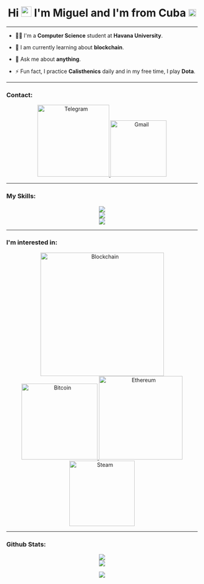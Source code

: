 <h1 align="center">
  Hi <img src="https://media.giphy.com/media/hvRJCLFzcasrR4ia7z/giphy.gif" height="27"> I'm Miguel and I'm from Cuba <img src="https://cdn.countryflags.com/thumbs/cuba/flag-3d-250.png" height="20" />
</h1>

---


- 👨‍💻 I'm a **Computer Science** student at **Havana University**.

- 🌱 I am currently learning about **blockchain**.

- 💬 Ask me about **anything**.

- ⚡ Fun fact, I practice **Calisthenics** daily and in my free time, I play **Dota**.


---
  
  
### Contact:

<p align="center">
  <a href="https://t.me/nex25k">
    <img alt="Telegram" width="189px" src="https://img.shields.io/badge/Telegram-2CA5E0?style=for-the-badge&logo=telegram&logoColor=white" />
  </a>
  <a target="_blank" href="mailto:nex25k@gmail.com">
    <img  alt="Gmail" width="148px" src="https://img.shields.io/badge/Gmail-D14836?style=for-the-badge&logo=gmail&logoColor=white" />
  </a>
</p>


---


### My Skills:

<p align="center">
  <a href="https://skillicons.dev">
  <img src="https://skillicons.dev/icons?i=linux,vscode,github"/>
    <br/>
    <img src="https://skillicons.dev/icons?i=js,ts,html,css,git"/>
    <br/>
    <img src="https://skillicons.dev/icons?i=py,dotnet,cs"/>
  </a>
</p>


---


### I'm interested in:

<p align="center">
  <a href="https://github.com/alexandresanlim/Badges4-README.md-Profile">
    <img  alt="Blockchain" width="325px" src="https://img.shields.io/badge/Blockchain.com-121D33?logo=blockchaindotcom&logoColor=fff&style=for-the-badge"/>
    <img  alt="Bitcoin" width="200px" src="https://img.shields.io/badge/Bitcoin-000000?style=for-the-badge&logo=bitcoin&logoColor=white"/>
    <img  alt="Ethereum" width="220px" src="https://img.shields.io/badge/Ethereum-3C3C3D?style=for-the-badge&logo=Ethereum&logoColor=white"/>
    <img  alt="Steam" width="172px" src="https://img.shields.io/badge/Steam-000000?style=for-the-badge&logo=steam&logoColor=white"/>
  </a>
</p>


---


### Github Stats:
<p align="center">
  <a>
    <img src="https://github-readme-stats.vercel.app/api?username=josem-nex&theme=dark&show_icons=true&hide_border=true&bg_color=101010"/>
    <br />
    <img src="https://github-readme-stats.vercel.app/api/top-langs/?username=josem-nex&theme=dark&show_icons=true&hide_border=true&bg_color=101010"/>
  </a>
</p>
<p align="center">
  <a href="https://github.com/wervlad">
    <img src="https://komarev.com/ghpvc/?username=josem-nex&color=red&style=for-the-badge)" />
  </a>
</p>
